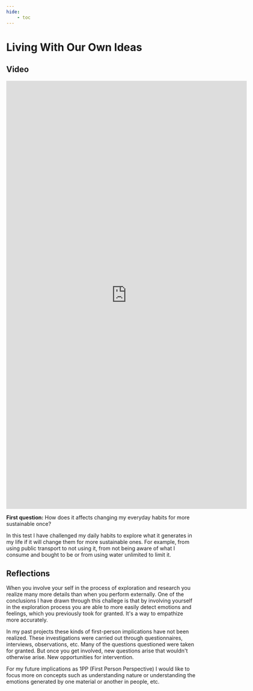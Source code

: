 ```yaml
---
hide:
    - toc
---
```


# Living With Our Own Ideas

## Video 
<iframe title="vimeo-player" src="https://player.vimeo.com/video/767005989?h=30d3d9282a" width="640" height="1137" frameborder="0" allowfullscreen></iframe>

**First question:** How does it affects changing my everyday habits for more sustainable once?

In this test I have challenged my daily habits to explore what it generates in my life if it will change them for more sustainable ones. For example, from using public transport to not using it, from not being aware of what I consume and bought to be or from using water unlimited to limit it. 


## Reflections

When you involve your self in the process of exploration and research you realize many more details than when you perform externally. One of the conclusions I have drawn through this challege is that by involving yourself in the exploration process you are able to more easily detect emotions and feelings, which you previously took for granted. It's a way to empathize more accurately.

In my past projects these kinds of first-person implications have not been realized. These investigations were carried out through questionnaires, interviews, observations, etc. Many of the questions questioned were taken for granted. But once you get involved, new questions arise that wouldn't otherwise arise. New opportunities for intervention. 

For my future implications as 1PP (First Person Perspective) I would like to focus more on concepts such as understanding nature or understanding the emotions generated by one material or another in people, etc.

